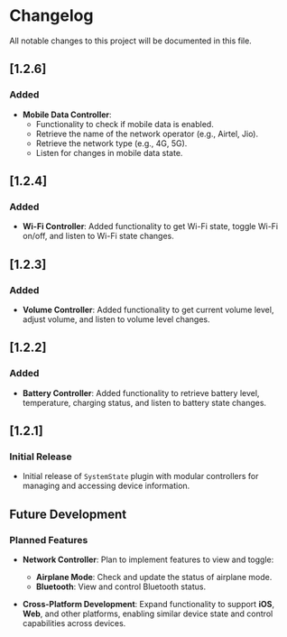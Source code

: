 # Changelog

All notable changes to this project will be documented in this file.

## [1.2.6]
### Added
- **Mobile Data Controller**:
  - Functionality to check if mobile data is enabled.
  - Retrieve the name of the network operator (e.g., Airtel, Jio).
  - Retrieve the network type (e.g., 4G, 5G).
  - Listen for changes in mobile data state.

## [1.2.4]
### Added
- **Wi-Fi Controller**: Added functionality to get Wi-Fi state, toggle Wi-Fi on/off, and listen to Wi-Fi state changes.

## [1.2.3]
### Added
- **Volume Controller**: Added functionality to get current volume level, adjust volume, and listen to volume level changes.

## [1.2.2]
### Added
- **Battery Controller**: Added functionality to retrieve battery level, temperature, charging status, and listen to battery state changes.

## [1.2.1]
### Initial Release
- Initial release of `SystemState` plugin with modular controllers for managing and accessing device information.

## Future Development
### Planned Features
- **Network Controller**: Plan to implement features to view and toggle:
  - **Airplane Mode**: Check and update the status of airplane mode.
  - **Bluetooth**: View and control Bluetooth status.

- **Cross-Platform Development**: Expand functionality to support **iOS**, **Web**, and other platforms, enabling similar device state and control capabilities across devices.
